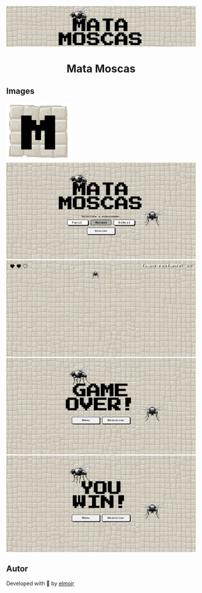 ![Titulo](assets/images/titulo.jpeg)

<h1 align="center"> Mata Moscas </h1>


<h2 id="images" >Images</h2>

![alt](assets/images/icon.png)
![alt](assets/images/tela_menu.jpeg)
![alt](assets/images/tela_jogo.jpeg)
![alt](assets/images/tela_gameover.jpeg)
![alt](assets/images/tela_vitoria.jpeg)

<h2 id="autor" >Autor</h2>

Developed with 💛 by [elmojr](https://elmojr.tech)